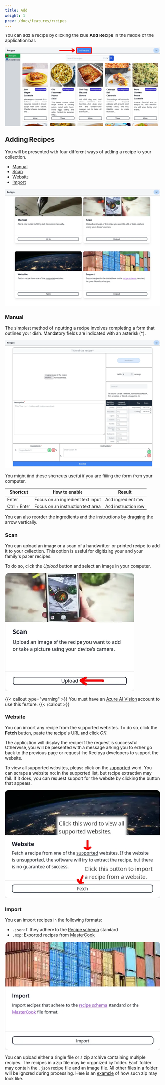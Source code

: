 ```yaml
---
title: Add
weight: 1
prev: /docs/features/recipes
---
```


You can add a recipe by clicking the blue **Add Recipe** in the middle of the application bar.

![](add-recipe.webp)

## Adding Recipes

You will be presented with four different ways of adding a recipe to your collection.

- [Manual](#manual)
- [Scan](#scan)
- [Website](#website)
- [Import](#import)

![](add-recipe-options.webp)

### Manual

The simplest method of inputting a recipe involves completing a form that outlines your dish.
Mandatory fields are indicated with an asterisk (*).

![](add-recipe-manual.webp)

You might find these shortcuts useful if you are filling the form from your computer.

| Shortcut     | How to enable                     | Result              |
|--------------|-----------------------------------|---------------------|
| Enter        | Focus on an ingredient text input | Add ingredient row  |
| Ctrl + Enter | Focus on an instruction text area | Add instruction row |

You can also reorder the ingredients and the instructions by dragging the arrow vertically.

### Scan

You can upload an image or a scan of a handwritten or printed recipe to add it to your collection. 
This option is useful for digitizing your and your family's paper recipes.

To do so, click the *Upload* button and select an image in your computer.

![](add-recipe-scan.webp)

{{< callout type="warning" >}}
You must have an [Azure AI Vision](/docs/installation/system-requirements#azure-ai-vision) account to use this feature.
{{< /callout >}}

### Website

You can import any recipe from the supported websites. To do so, click the **Fetch** button, 
paste the recipe's URL and click *OK*. 

The application will display the recipe if the request is successful. Otherwise, you will be 
presented with a message asking you to either go back to the previous page or request the Recipya 
developers to support the website.

To view all supported websites, please click on the <ins>supported</ins> word.
You can scrape a website not in the supported list, but recipe extraction may fail. If it does, you can 
request support for the website by clicking the button that appears.

![](add-recipe-website.webp)

### Import

You can import recipes in the following formats:
- `.json`: If they adhere to the [Recipe schema](https://schema.org/Recipe) standard
- `.mxp`: Exported recipes from [MasterCook](https://www.mastercook.com)  

![](add-recipe-import.webp)

You can upload either a single file or a zip archive containing multiple recipes.
The recipes in a zip file may be organized by folder. Each folder may contain the `.json` recipe file and an image 
file. All other files in a folder will be ignored during processing. Here is an 
[example](https://sea.musicavis.ca/f/683b9b9a7cc84e1bac0c/?dl=1) of how such zip may look like.
